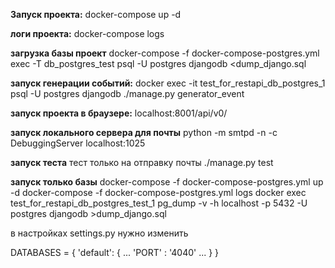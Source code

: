 **Запуск проекта:**
docker-compose up -d

**логи проекта:**
docker-compose logs

**загрузка базы проект**
docker-compose -f docker-compose-postgres.yml exec -T db_postgres_test psql -U postgres djangodb <dump_django.sql

**запуск генерации событий:**
docker exec -it test_for_restapi_db_postgres_1 psql -U postgres djangodb
./manage.py generator_event

**запуск проекта в браузере:**
localhost:8001/api/v0/

**запуск локального сервера для почты**
python -m smtpd -n -c DebuggingServer localhost:1025

**запуск теста**
тест только на отправку почты
./manage.py test


**запуск только базы**
docker-compose -f docker-compose-postgres.yml up -d
docker-compose -f docker-compose-postgres.yml logs
docker exec test_for_restapi_db_postgres_test_1 pg_dump -v -h localhost -p 5432 -U postgres djangodb >dump_django.sql

в настройках settings.py 
нужно изменить

DATABASES = {
    'default': {
            ...
        'PORT' : '4040'
            ...
    }
}
